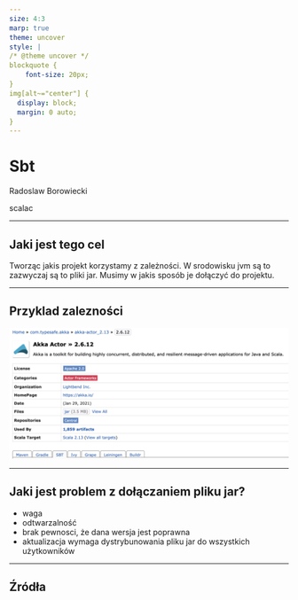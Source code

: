 ```yaml
---
size: 4:3
marp: true
theme: uncover
style: | 
/* @theme uncover */
blockquote {
    font-size: 20px;
} 
img[alt~="center"] {
  display: block;
  margin: 0 auto;
}
---
```

# Sbt 

Radoslaw Borowiecki

scalac 

---
## Jaki jest tego cel

Tworząc jakis projekt korzystamy z zależności. W srodowisku jvm są to zazwyczaj są to    pliki jar. Musimy w jakis sposób je dołączyć do projektu.

---
## Przyklad zalezności
![](https://github.com/radekbor/ug-scala-intro/blob/master/sbt/akka-jar.png?raw=true "Akka actor jar")

---
## Jaki jest problem z dołączaniem pliku jar?

- waga
- odtwarzalność
- brak pewnosci, że dana wersja jest poprawna
- aktualizacja wymaga dystrybunowania pliku jar do wszystkich użytkowników

---
## Źródła

